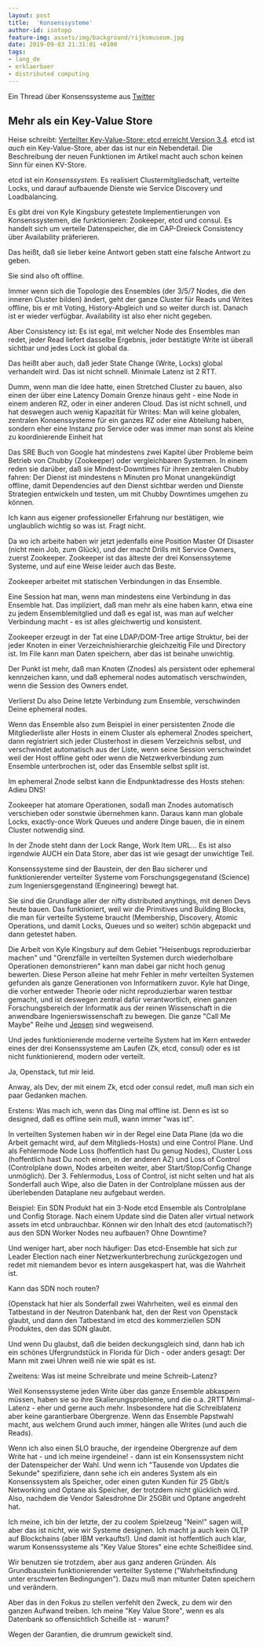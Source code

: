 ```yaml
---
layout: post
title:  'Konsenssysteme'
author-id: isotopp
feature-img: assets/img/background/rijksmuseum.jpg
date: 2019-09-03 21:31:01 +0100
tags:
- lang_de
- erklaerbaer
- distributed computing
---
```

Ein Thread über Konsenssysteme aus
[Twitter](https://twitter.com/isotopp/status/1168969885512286210)

## Mehr als ein Key-Value Store

Heise schreibt:
[Verteilter Key-Value-Store: etcd erreicht Version 3.4](https://www.heise.de/developer/meldung/Verteilter-Key-Value-Store-etcd-erreicht-Version-3-4-4512313.html).
etcd ist _auch_ ein Key-Value-Store, aber das ist nur ein
Nebendetail. Die Beschreibung der neuen Funktionen im Artikel
macht auch schon keinen Sinn für einen KV-Store.

etcd ist ein _Konsenssystem_. Es realisiert
Clustermitgliedschaft, verteilte Locks, und darauf aufbauende
Dienste wie Service Discovery und Loadbalancing.

Es gibt drei von Kyle Kingsbury getestete Implementierungen von
Konsenssystemen, die funktionieren: Zookeeper, etcd und consul.
Es handelt sich um verteile Datenspeicher, die im CAP-Dreieck
Consistency über Availability präferieren.

Das heißt, daß sie lieber keine Antwort geben statt eine falsche
Antwort zu geben.

Sie sind also oft offline.

Immer wenn sich die Topologie des Ensembles (der 3/5/7 Nodes,
die den inneren Cluster bilden) ändert, geht der ganze Cluster
für Reads und Writes offline, bis er mit Voting,
History-Abgleich und so weiter durch ist. Danach ist er wieder
verfügbar. Availability ist also eher nicht gegeben.

Aber Consistency ist: Es ist egal, mit welcher Node des
Ensembles man redet, jeder Read liefert dasselbe Ergebnis, jeder
bestätigte Write ist überall sichtbar und jedes Lock ist global
da.

Das heißt aber auch, daß jeder State Change (Write, Locks)
global verhandelt wird. Das ist nicht schnell. Minimale Latenz
ist 2 RTT.

Dumm, wenn man die Idee hatte, einen Stretched Cluster zu bauen,
also einen der über eine Latency Domain Grenze hinaus geht -
eine Node in einem anderen RZ, oder in einer anderen Cloud. Das
ist nicht schnell, und hat deswegen auch wenig Kapazität für
Writes: Man will keine globalen, zentralen Konsenssysteme für
ein ganzes RZ oder eine Abteilung haben, sondern eher eine
Instanz pro Service oder was immer man sonst als kleine zu
koordinierende Einheit hat

Das SRE Buch von Google hat mindestens zwei Kapitel über
Probleme beim Betrieb von Chubby (Zookeeper) oder vergleichbaren
Systemen. In einem reden sie darüber, daß sie Mindest-Downtimes
für ihren zentralen Chubby fahren: Der Dienst ist mindestens n
Minuten pro Monat unangekündigt offline, damit Dependencies auf
den Dienst sichtbar werden und Dienste Strategien entwickeln und
testen, um mit Chubby Downtimes umgehen zu können.

Ich kann aus eigener professioneller Erfahrung nur bestätigen,
wie unglaublich wichtig so was ist. Fragt nicht.

Da wo ich arbeite haben wir jetzt jedenfalls eine Position
Master Of Disaster (nicht mein Job, zum Glück), und der macht
Drills mit Service Owners, zuerst Zookeeper. Zookeeper ist das
älteste der drei Konsenssyteme Systeme, und auf eine Weise
leider auch das Beste.

Zookeeper arbeitet mit statischen Verbindungen in das Ensemble.

Eine Session hat man, wenn man mindestens eine Verbindung in das
Ensemble hat. Das impliziert, daß man mehr als eine haben kann,
etwa eine zu jedem Ensemblemitglied und daß es egal ist, was man
auf welcher Verbindung macht - es ist alles gleichwertig und
konsistent.

Zookeeper erzeugt in der Tat eine LDAP/DOM-Tree artige Struktur,
bei der jeder Knoten in einer Verzeichnishierarchie gleichzeitig
File und Directory ist. Im File kann man Daten speichern, aber
das ist beinahe unwichtig.

Der Punkt ist mehr, daß man Knoten (Znodes) als persistent oder
ephemeral kennzeichen kann, und daß ephemeral nodes automatisch
verschwinden, wenn die  Session des Owners endet.

Verlierst Du also Deine letzte Verbindung zum Ensemble,
verschwinden Deine ephemeral nodes.

Wenn das Ensemble also zum Beispiel in einer persistenten Znode
die Mitgliederliste aller Hosts in einem Cluster als ephemeral
Znodes speichert, dann registriert sich jeder Clusterhost in
diesem Verzeichnis selbst, und verschwindet automatisch aus der
Liste, wenn seine Session verschwindet weil der Host offline
geht oder wenn die Netzwerkverbindung zum Ensemble unterbrochen
ist, oder das Ensemble selbst split ist.

Im ephemeral Znode selbst kann die Endpunktadresse des Hosts stehen:
Adieu DNS!

Zookeeper hat atomare Operationen, sodaß man Znodes automatisch
verschieben oder sonstwie übernehmen kann. Daraus kann man
globale Locks, exactly-once Work Queues und andere Dinge bauen,
die in einem Cluster notwendig sind.

In der Znode steht dann der Lock Range, Work Item URL… Es ist
also irgendwie AUCH ein Data Store, aber das ist wie gesagt der
unwichtige Teil.

Konsenssysteme sind der Baustein, der den Bau sicherer und
funktionierender verteilter Systeme vom Forschungsgegenstand
(Science) zum Ingeniersgegenstand (Engineering) bewegt hat.

Sie sind die Grundlage aller der nifty distributed anythings,
mit denen Devs heute bauen. Das funktioniert, weil wir die
Primitives und Building Blocks, die man für verteilte Systeme
braucht (Membership, Discovery, Atomic Operations, und damit
Locks, Queues und so weiter) schön abgepackt und dann getestet
haben.

Die Arbeit von Kyle Kingsbury auf dem Gebiet "Heisenbugs
reproduzierbar machen" und "Grenzfälle in verteilten Systemen
durch wiederholbare Operationen demonstrieren" kann man dabei
gar nicht hoch genug bewerten. Diese Person alleine hat mehr
Fehler in mehr verteilten Systemen gefunden als ganze
Generationen von Informatikern zuvor. Kyle hat Dinge, die vorher
entweder Theorie oder nicht reproduzierbar waren testbar
gemacht, und ist deswegen zentral dafür verantwortlich, einen
ganzen Forschungsbereich der Informatik aus der reinen
Wissenschaft in die anwendbare Ingenierswissenschaft zu bewegen.
Die ganze "Call Me Maybe" Reihe und
[Jepsen](https://aphyr.com/tags/jepsen) sind wegweisend.

Und jedes funktionierende moderne verteilte System hat im Kern
entweder eines der drei Konsenssysteme am Laufen (Zk, etcd,
consul) oder es ist nicht funktionierend, modern oder verteilt.

Ja, Openstack, tut mir leid.

Anway, als Dev, der mit einem Zk, etcd oder consul redet, muß
man sich ein paar Gedanken machen.

Erstens: Was mach ich, wenn das Ding mal offline ist. Denn es
ist so designed, daß es offline sein muß, wann immer "was ist".

In verteilten Systemen haben wir in der Regel eine Data Plane
(da wo die Arbeit gemacht wird, auf dem Mitglieds-Hosts) und
eine Control Plane. Und als Fehlermode Node Loss (hoffentlich
hast Du genug Nodes), Cluster Loss (hoffentlich hast Du noch
einen, in der anderen AZ) und Loss of Control (Controlplane
down, Nodes arbeiten weiter, aber Start/Stop/Config Change
unmöglich). Der 3. Fehlermodus, Loss of Control, ist nicht
selten und hat als Sonderfall auch Wipe, also die Daten in der
Controlplane müssen aus der überlebenden Dataplane neu aufgebaut
werden.

Beispiel: Ein SDN Produkt hat ein 3-Node etcd Ensemble als
Controlplane und Config Storage. Nach einem Update sind die
Daten aller virtual network assets im etcd unbrauchbar. Können
wir den Inhalt des etcd (automatisch?) aus den SDN Worker Nodes
neu aufbauen? Ohne Downtime?

Und weniger hart, aber noch häufiger: Das etcd-Ensemble hat sich
zur Leader Election nach einer Netzwerkunterbrechung
zurückgezogen und redet mit niemandem bevor es intern
ausgekaspert hat, was die Wahrheit ist.

Kann das SDN noch routen?

(Openstack hat hier als Sonderfall zwei Wahrheiten, weil es
einmal den Tatbestand in der Neutron Datenbank hat, den der Rest
von Openstack glaubt, und dann den Tatbestand im etcd des
kommerziellen SDN Produktes, den das SDN glaubt.

Und wenn Du glaubst, daß die beiden deckungsgleich sind, dann
hab ich ein schönes Ufergrundstück in Florida für Dich - oder
anders gesagt: Der Mann mit zwei Uhren weiß nie wie spät es ist.

Zweitens: Was ist meine Schreibrate und meine Schreib-Latenz?

Weil Konsenssysteme jeden Write über das ganze Ensemble
abkaspern müssen, haben sie so ihre Skalierungsprobleme, und die
o.a. 2RTT Minimal-Latenz - eher und gerne auch mehr.
Insbesondere hat die Schreiblatenz aber keine garantierbare
Obergrenze. Wenn das Ensemble Papstwahl macht, aus welchem Grund
auch immer, hängen alle Writes (und auch die Reads).

Wenn ich also einen SLO brauche, der irgendeine Obergrenze auf
dem Write hat - und ich meine irgendeine! - dann ist ein
Konsenssystem nicht der Datenspeicher der Wahl. Und wenn ich
"Tausende von Updates die Sekunde" spezifiziere, dann sehe ich
ein anderes System als ein Konsenssystem als Speicher, oder
einen guten Kunden für 25 Gbit/s Networking und Optane als
Speicher, der trotzdem nicht glücklich wird. Also, nachdem die
Vendor Salesdrohne Dir 25GBit und Optane angedreht hat.

Ich meine, ich bin der letzte, der zu coolem Spielzeug "Nein!"
sagen will, aber das ist nicht, wie wir Systeme designen. Ich
macht ja auch kein OLTP auf Blockchains (aber IBM verkaufts!).
Und damit ist hoffentlich auch klar, warum Konsenssysteme als
"Key Value Stores" eine echte Scheißidee sind.

Wir benutzen sie trotzdem, aber aus ganz anderen Gründen. Als
Grundbaustein funktionierender verteilter Systeme
("Wahrheitsfindung unter erschwerten Bedingungen"). Dazu muß man
mitunter Daten speichern und verändern.

Aber das in den Fokus zu stellen verfehlt den Zweck, zu dem wir
den ganzen Aufwand treiben. Ich meine "Key Value Store", wenn es
als Datenbank so offensichtlich Scheiße ist - warum?

Wegen der Garantien, die drumrum gewickelt sind.
